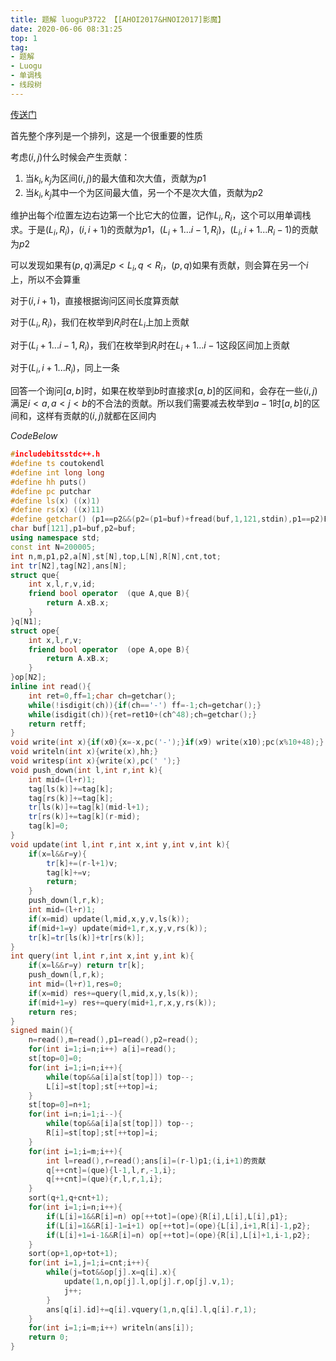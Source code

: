 ```yaml
---
title: 题解 luoguP3722 【[AHOI2017&HNOI2017]影魔】
date: 2020-06-06 08:31:25
top: 1
tag: 
- 题解
- Luogu
- 单调栈
- 线段树
---
```

[传送门](https://www.luogu.org/problem/P3722)

首先整个序列是一个排列，这是一个很重要的性质

考虑$(i,j)$什么时候会产生贡献：

1. 当$k_i,k_j$为区间$(i,j)$的最大值和次大值，贡献为$p1$
2. 当$k_i,k_j$其中一个为区间最大值，另一个不是次大值，贡献为$p2$

维护出每个$i$位置左边右边第一个比它大的位置，记作$L_i,R_i$，这个可以用单调栈求。于是$(L_i,R_i)$，$(i,i+1)$的贡献为$p1$，$(L_i+1...i-1,R_i)$，$(L_i,i+1...R_i-1)$的贡献为$p2$

可以发现如果有$(p,q)$满足$p<L_i,q<R_i$，$(p,q)$如果有贡献，则会算在另一个$i$上，所以不会算重

对于$(i,i+1)$，直接根据询问区间长度算贡献

对于$(L_i,R_i)$，我们在枚举到$R_i$时在$L_i$上加上贡献

对于$(L_i+1...i-1,R_i)$，我们在枚举到$R_i$时在$L_i+1...i-1$这段区间加上贡献

对于$(L_i,i+1...R_i)$，同上一条

回答一个询问$[a,b]$时，如果在枚举到$b$时直接求$[a,b]$的区间和，会存在一些$(i,j)$满足$i<a,a<j<b$的不合法的贡献。所以我们需要减去枚举到$a-1$时$[a,b]$的区间和，这样有贡献的$(i,j)$就都在区间内

$Code Below$
```cpp
#includebitsstdc++.h
#define ts coutokendl
#define int long long
#define hh puts()
#define pc putchar
#define ls(x) ((x)1)
#define rs(x) ((x)11)
#define getchar() (p1==p2&&(p2=(p1=buf)+fread(buf,1,121,stdin),p1==p2)EOFp1++)
char buf[121],p1=buf,p2=buf;
using namespace std;
const int N=200005;
int n,m,p1,p2,a[N],st[N],top,L[N],R[N],cnt,tot;
int tr[N2],tag[N2],ans[N];
struct que{
	int x,l,r,v,id;
	friend bool operator  (que A,que B){
		return A.xB.x;
	}
}q[N1];
struct ope{
	int x,l,r,v;
	friend bool operator  (ope A,ope B){
		return A.xB.x;
	}
}op[N2];
inline int read(){
    int ret=0,ff=1;char ch=getchar();
    while(!isdigit(ch)){if(ch=='-') ff=-1;ch=getchar();}
    while(isdigit(ch)){ret=ret10+(ch^48);ch=getchar();}
    return retff;
}
void write(int x){if(x0){x=-x,pc('-');}if(x9) write(x10);pc(x%10+48);}
void writeln(int x){write(x),hh;}
void writesp(int x){write(x),pc(' ');}
void push_down(int l,int r,int k){
	int mid=(l+r)1;
	tag[ls(k)]+=tag[k];
	tag[rs(k)]+=tag[k];
	tr[ls(k)]+=tag[k](mid-l+1);
	tr[rs(k)]+=tag[k](r-mid);
	tag[k]=0;
}
void update(int l,int r,int x,int y,int v,int k){
	if(x=l&&r=y){
		tr[k]+=(r-l+1)v;
		tag[k]+=v;
		return;
	}
	push_down(l,r,k);
	int mid=(l+r)1;
	if(x=mid) update(l,mid,x,y,v,ls(k));
	if(mid+1=y) update(mid+1,r,x,y,v,rs(k));
	tr[k]=tr[ls(k)]+tr[rs(k)];
}
int query(int l,int r,int x,int y,int k){
	if(x=l&&r=y) return tr[k];
	push_down(l,r,k);
	int mid=(l+r)1,res=0;
	if(x=mid) res+=query(l,mid,x,y,ls(k));
	if(mid+1=y) res+=query(mid+1,r,x,y,rs(k));
	return res;
}
signed main(){
	n=read(),m=read(),p1=read(),p2=read();
	for(int i=1;i=n;i++) a[i]=read();
	st[top=0]=0;
	for(int i=1;i=n;i++){
		while(top&&a[i]a[st[top]]) top--;
		L[i]=st[top];st[++top]=i;
	}
	st[top=0]=n+1;
	for(int i=n;i=1;i--){
		while(top&&a[i]a[st[top]]) top--;
		R[i]=st[top];st[++top]=i;
	}
	for(int i=1;i=m;i++){
		int l=read(),r=read();ans[i]=(r-l)p1;(i,i+1)的贡献 
		q[++cnt]=(que){l-1,l,r,-1,i};
		q[++cnt]=(que){r,l,r,1,i};
	}
	sort(q+1,q+cnt+1);
	for(int i=1;i=n;i++){
		if(L[i]=1&&R[i]=n) op[++tot]=(ope){R[i],L[i],L[i],p1};
		if(L[i]=1&&R[i]-1=i+1) op[++tot]=(ope){L[i],i+1,R[i]-1,p2};
		if(L[i]+1=i-1&&R[i]=n) op[++tot]=(ope){R[i],L[i]+1,i-1,p2};
	}
	sort(op+1,op+tot+1);
	for(int i=1,j=1;i=cnt;i++){
		while(j=tot&&op[j].x=q[i].x){
			update(1,n,op[j].l,op[j].r,op[j].v,1);
			j++;
		}
		ans[q[i].id]+=q[i].vquery(1,n,q[i].l,q[i].r,1);
	}
	for(int i=1;i=m;i++) writeln(ans[i]);
    return 0;
}
```
